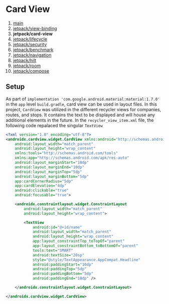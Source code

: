 # Card View
1. [main](https://github.com/godfreynolan/jetpacks)
2. [jetpack/view-binding](https://github.com/godfreynolan/jetpacks/tree/jetpack/view-binding)
3. **jetpack/card-view**
4. [jetpack/lifecycle](https://github.com/godfreynolan/jetpacks/tree/jetpack/lifecycle)
5. [jetpack/security](https://github.com/godfreynolan/jetpacks/tree/jetpack/security)
6. [jetpack/benchmark](https://github.com/godfreynolan/jetpacks/tree/jetpack/benchmark)
7. [jetpack/navigation](https://github.com/godfreynolan/jetpacks/tree/jetpack/navigation)
8. [jetpack/hilt](https://github.com/godfreynolan/jetpacks/tree/jetpack/hilt)
9. [jetpack/room](https://github.com/godfreynolan/jetpacks/tree/jetpack/room)
10. [jetpack/compose](https://github.com/godfreynolan/jetpacks/tree/jetpack/compose)
## Setup
As part of `implementation 'com.google.android.material:material:1.7.0'` in the `app` level `build.gradle`, card view can be used in layout files. In this project, `CardView` was utilized in the different recycler views for companies, routes, and stops. It contains the text to be displayed and will house any additional elements in the future. In the `recycler_view_item.xml` file, the following code repalaced the singular `TextView`
```xml
<?xml version="1.0" encoding="utf-8"?>
<androidx.cardview.widget.CardView xmlns:android="http://schemas.android.com/apk/res/android"
    android:layout_width="match_parent"
    android:layout_height="wrap_content"
    xmlns:tools="http://schemas.android.com/tools"
    xmlns:app="http://schemas.android.com/apk/res-auto"
    android:layout_marginStart="10dp"
    android:layout_marginEnd="10dp"
    android:layout_marginTop="5dp"
    android:layout_marginBottom="5dp"
    app:cardCornerRadius="5dp"
    app:cardElevation="4dp"
    android:clickable="true"
    android:focusable="true">

    <androidx.constraintlayout.widget.ConstraintLayout
        android:layout_width="match_parent"
        android:layout_height="wrap_content">

        <TextView
            android:id="@+id/name"
            android:layout_width="match_parent"
            android:layout_height="wrap_content"
            app:layout_constraintTop_toTopOf="parent"
            app:layout_constraintBottom_toBottomOf="parent"
            tools:text="SMART"
            android:textSize="20sp"
            style="@style/TextAppearance.AppCompat.Headline"
            android:paddingStart="10dp"
            android:paddingTop="5dp"
            android:paddingBottom="5dp"
            android:paddingEnd="10dp" />

    </androidx.constraintlayout.widget.ConstraintLayout>

</androidx.cardview.widget.CardView>
```